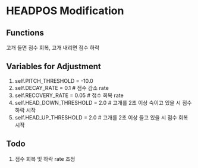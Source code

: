# HEADPOS Modification 

## Functions
고개 들면 점수 회복, 고개 내리면 점수 하락 

## Variables for Adjustment
1. self.PITCH_THRESHOLD = -10.0
2. self.DECAY_RATE = 0.1 # 점수 감소 rate
3. self.RECOVERY_RATE = 0.05 # 점수 회복 rate
4. self.HEAD_DOWN_THRESHOLD = 2.0 # 고개를 2초 이상 숙이고 있을 시 점수 하락 시작 
5. self.HEAD_UP_THRESHOLD = 2.0 # 고개를 2초 이상 들고 있을 시 점수 회복 시작 

## Todo 
1. 점수 회복 및 하락 rate 조정 